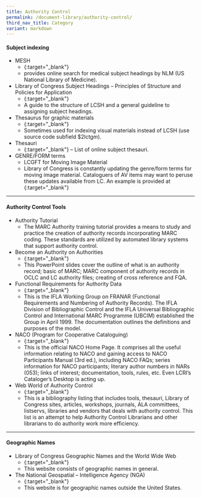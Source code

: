 ```yaml
---
title: Authority Control
permalink: /document-library/authority-control/
third_nav_title: Category
variant: markdown
---
```

#### **Subject indexing**

- MESH
	- {:target="_blank"}
	- provides online search for medical subject headings by NLM (US National Library of Medicine).
- Library of Congress Subject Headings – Principles of Structure and Policies for Application
	- {:target="_blank"}
	- A guide to the structure of LCSH and a general guideline to assigning subject headings.
- Thesaurus for graphic materials
	- {:target="_blank"}
	- Sometimes used for indexing visual materials instead of LCSH (use source code subfield $2lctgm).
- Thesauri
	- {:target="_blank"} – List of online subject thesauri.
- GENRE/FORM terms
	- LCGFT for Moving Image Material
	- Library of Congress is constantly updating the genre/form terms for moving image material. Cataloguers of AV items may want to peruse these updates available from LC. An example is provided at {:target="_blank"}

<hr>

#### **Authority Control Tools**

- Authority Tutorial
	- The MARC Authority training tutorial provides a means to study and practice the creation of authority records incorporating MARC coding. These standards are utilized by automated library systems that support authority control.
- Become an Authority on Authorities
	- {:target="_blank"}
	- This PowerPoint slides cover the outline of what is an authority record; basic of MARC; MARC component of authority records in OCLC and LC authority files; creating of cross reference and FQA.
- Functional Requirements for Authority Data
	- {:target="_blank"}
	- This is the IFLA Working Group on FRANAR (Functional Requirements and Numbering of Authority Records). The IFLA Division of Bibliographic Control and the IFLA Universal Bibliographic Control and International MARC Programme (UBCIM) established the Group in April 1999. The documentation outlines the definitions and purposes of the model.
- NACO (Program for Cooperative Cataloguing)
	- {:target="_blank"}
	- This is the official NACO Home Page. It comprises all the useful information relating to NACO and gaining access to NACO Participants Manual (3rd ed.), including NACO FAQs; series information for NACO participants; literary author numbers in NARs (053); links of interest; documentation, tools, rules, etc. Even LCRI’s Cataloger’s Desktop is acting up.
- Web World of Authority Control
	- {:target="_blank"}
	- This is a bibliography listing that includes tools, thesauri, Library of Congress sites, articles, workshops, journals, ALA committees, listservs, libraries and vendors that deals with authority control. This list is an attempt to help Authority Control Librarians and other librarians to do authority work more efficiency.

<hr>

#### **Geographic Names**

- Library of Congress Geographic Names and the World Wide Web
	- {:target="_blank"}
	- This website consists of geographic names in general.
- The National Geospatial – Intelligence Agency (NGA)
	- {:target="_blank"}
	- This website is for geographic names outside the United States.